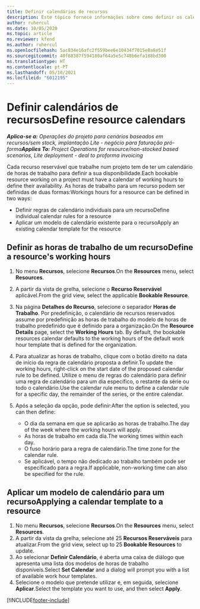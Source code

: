```yaml
---
title: Definir calendários de recursos
description: Este tópico fornece informações sobre como definir os calendários de horas de trabalho para os recursos no Project Operations.
author: ruhercul
ms.date: 10/05/2020
ms.topic: article
ms.reviewer: kfend
ms.author: ruhercul
ms.openlocfilehash: 5ac834e16afc2f559bee6e10434f7015e8a8e51f
ms.sourcegitcommit: 40f68387f594180af64a5e5c748b6efa188bd300
ms.translationtype: HT
ms.contentlocale: pt-PT
ms.lasthandoff: 05/10/2021
ms.locfileid: "6012195"
---
```

# <a name="define-resource-calendars"></a><span data-ttu-id="f348b-103">Definir calendários de recursos</span><span class="sxs-lookup"><span data-stu-id="f348b-103">Define resource calendars</span></span>

<span data-ttu-id="f348b-104">_**Aplica-se a:** Operações do projeto para cenários baseados em recursos/sem stock, implantação Lite - negócio para faturação pró-forma_</span><span class="sxs-lookup"><span data-stu-id="f348b-104">_**Applies To:** Project Operations for resource/non-stocked based scenarios, Lite deployment - deal to proforma invoicing_</span></span>

<span data-ttu-id="f348b-105">Cada recurso reservável que trabalhe num projeto tem de ter um calendário de horas de trabalho para definir a sua disponibilidade.</span><span class="sxs-lookup"><span data-stu-id="f348b-105">Each bookable resource working on a project must have a calendar of working hours to define their availability.</span></span> <span data-ttu-id="f348b-106">As horas de trabalho para um recurso podem ser definidas de duas formas:</span><span class="sxs-lookup"><span data-stu-id="f348b-106">Workings hours for a resource can be defined in two ways:</span></span> 

   - <span data-ttu-id="f348b-107">Definir regras de calendário individuais para um recurso</span><span class="sxs-lookup"><span data-stu-id="f348b-107">Define individual calendar rules for a resource</span></span>
   - <span data-ttu-id="f348b-108">Aplicar um modelo de calendário existente para o recurso</span><span class="sxs-lookup"><span data-stu-id="f348b-108">Apply an existing calendar template for the resource</span></span>

## <a name="define-a-resources-working-hours"></a><span data-ttu-id="f348b-109">Definir as horas de trabalho de um recurso</span><span class="sxs-lookup"><span data-stu-id="f348b-109">Define a resource's working hours</span></span>

1. <span data-ttu-id="f348b-110">No menu **Recursos**, selecione **Recursos**.</span><span class="sxs-lookup"><span data-stu-id="f348b-110">On the **Resources** menu, select **Resources**.</span></span>
2. <span data-ttu-id="f348b-111">A partir da vista de grelha, selecione o **Recurso Reservável** aplicável.</span><span class="sxs-lookup"><span data-stu-id="f348b-111">From the grid view, select the applicable **Bookable Resource**.</span></span>
3. <span data-ttu-id="f348b-112">Na página **Detalhes do Recurso**, selecione o separador **Horas de Trabalho**. Por predefinição, o calendário de recursos reservados assume por predefinição as horas de trabalho do modelo de horas de trabalho predefinido que é definido para a organização.</span><span class="sxs-lookup"><span data-stu-id="f348b-112">On the **Resource Details** page, select the **Working Hours** tab. By default, the bookable resources calendar defaults to the working hours of the default work hour template that is defined for the organization.</span></span>
4. <span data-ttu-id="f348b-113">Para atualizar as horas de trabalho, clique com o botão direito na data de início da regra de calendário proposta a definir.</span><span class="sxs-lookup"><span data-stu-id="f348b-113">To update the working hours, right-click on the start date of the proposed calendar rule to be defined.</span></span> <span data-ttu-id="f348b-114">Utilize o menu de regras do calendário para definir uma regra de calendário para um dia específico, o restante da série ou todo o calendário.</span><span class="sxs-lookup"><span data-stu-id="f348b-114">Use the calendar rule menu to define a calendar rule for a specific day, the remainder of the series, or the entire calendar.</span></span>
5. <span data-ttu-id="f348b-115">Após a seleção da opção, pode definir:</span><span class="sxs-lookup"><span data-stu-id="f348b-115">After the option is selected, you can then define:</span></span>

    - <span data-ttu-id="f348b-116">O dia da semana em que se aplicarão as horas de trabalho.</span><span class="sxs-lookup"><span data-stu-id="f348b-116">The day of the week where the working hours will apply.</span></span>
    - <span data-ttu-id="f348b-117">As horas de trabalho em cada dia.</span><span class="sxs-lookup"><span data-stu-id="f348b-117">The working times within each day.</span></span>
    - <span data-ttu-id="f348b-118">O fuso horário para a regra de calendário.</span><span class="sxs-lookup"><span data-stu-id="f348b-118">The time zone for the calendar rule.</span></span>
    - <span data-ttu-id="f348b-119">Se aplicável, o tempo não dedicado ao trabalho também pode ser especificado para a regra.</span><span class="sxs-lookup"><span data-stu-id="f348b-119">If applicable, non-working time can also be specified for the rule.</span></span>

## <a name="applying-a-calendar-template-to-a-resource"></a><span data-ttu-id="f348b-120">Aplicar um modelo de calendário para um recurso</span><span class="sxs-lookup"><span data-stu-id="f348b-120">Applying a calendar template to a resource</span></span>

1. <span data-ttu-id="f348b-121">No menu **Recursos**, selecione **Recursos**.</span><span class="sxs-lookup"><span data-stu-id="f348b-121">On the **Resources** menu, select **Resources**.</span></span>
2. <span data-ttu-id="f348b-122">A partir da vista da grelha, selecione até 25 **Recursos Reserváveis** para atualizar.</span><span class="sxs-lookup"><span data-stu-id="f348b-122">From the grid view, select up to 25 **Bookable Resources** to update.</span></span>
3. <span data-ttu-id="f348b-123">Ao selecionar **Definir Calendário**, é aberta uma caixa de diálogo que apresenta uma lista dos modelos de horas de trabalho disponíveis.</span><span class="sxs-lookup"><span data-stu-id="f348b-123">Select **Set Calendar** and a dialog will prompt you with a list of available work hour templates.</span></span>
4. <span data-ttu-id="f348b-124">Selecione o modelo que pretende utilizar e, em seguida, selecione **Aplicar**.</span><span class="sxs-lookup"><span data-stu-id="f348b-124">Select the template you want to use, and then select **Apply**.</span></span>


[!INCLUDE[footer-include](../includes/footer-banner.md)]